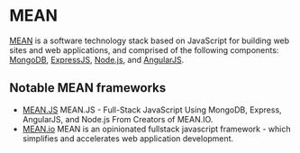 # MEAN

[MEAN](https://en.wikipedia.org/wiki/MEAN_(software_bundle)) is a software technology stack based on JavaScript for building web sites and web applications, and comprised of the following components: [MongoDB](https://www.mongodb.org/), [ExpressJS](http://expressjs.com/), [Node.js](nodejs.org), and [AngularJS](https://angularjs.org/).

## Notable MEAN frameworks
* [MEAN.JS](http://meanjs.org) MEAN.JS - Full-Stack JavaScript Using MongoDB, Express, AngularJS, and Node.js From Creators of MEAN.IO.
* [MEAN.io](http://mean.io/) MEAN is an opinionated fullstack javascript framework - which simplifies and accelerates web application development.
